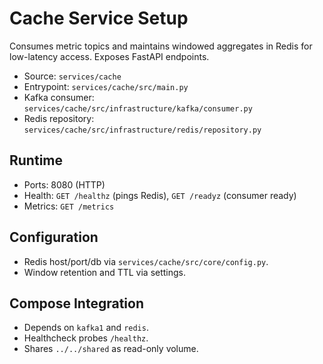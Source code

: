# Cache Service Setup

Consumes metric topics and maintains windowed aggregates in Redis for low-latency access. Exposes FastAPI endpoints.

- Source: `services/cache`
- Entrypoint: `services/cache/src/main.py`
- Kafka consumer: `services/cache/src/infrastructure/kafka/consumer.py`
- Redis repository: `services/cache/src/infrastructure/redis/repository.py`

## Runtime

- Ports: 8080 (HTTP)
- Health: `GET /healthz` (pings Redis), `GET /readyz` (consumer ready)
- Metrics: `GET /metrics`

## Configuration

- Redis host/port/db via `services/cache/src/core/config.py`.
- Window retention and TTL via settings.

## Compose Integration

- Depends on `kafka1` and `redis`.
- Healthcheck probes `/healthz`.
- Shares `../../shared` as read-only volume.

